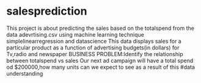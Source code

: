 # salesprediction
This project is about predicting the sales  based on the totalspend from the data adevrtising.csv using machine learning technique simplelinearregression and datascience
This data displays sales for a particular product as a function of advertising budgets(in dollars) for Tv,radio and newspaper
BUSINESS PROBLEM:Identify the relationship between totalspend vs sales 
Our next ad campaign will have a total spend od $200000,how many units can we expect to see as a result of this
#data understanding
